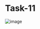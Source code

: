 # Task-11
![image](https://user-images.githubusercontent.com/90615506/149678133-3c18bd30-e329-412a-bc70-0ebc41affe4f.png)

